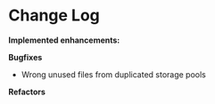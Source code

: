 # Change Log

**Implemented enhancements:**

**Bugfixes**

- Wrong unused files from duplicated storage pools

**Refactors**
